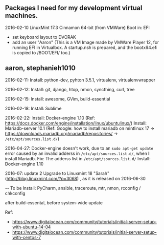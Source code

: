Packages I need for my development virtual machines.
----

2016-02-10
LinuxMint 17.3 Cinnamon 64-bit (from VMWare)
Boot in: EFI
+ set keyboard layout to DVORAK
+ add an user "Aaron"
(This is a VM Image made by VMWare Player 12, for running EFI in Virtualbox. A startup.nsh is prepared, and the bootx64.efi is copied to /BOOT/EFI/ too.)


aaron, stephanieh1010
--
2016-02-11:
Install: python-dev, pyhton 3.5.1, virtualenv, virtualenvwrapper

2016-02-12:
Install: git, django, htop, nmon, syncthing, curl, tree

2016-02-15:
Install: awesome, GVim, build-essential

2016-02-18:
Install: Sublime

2016-02-22:
Install: Docker-engine 1.10 (Ref: https://docs.docker.com/engine/installation/linux/ubuntulinux/)
Install: Mariadb-server 10.1 (Ref: Google: how to install mariadb on mintlinux 17 -> https://downloads.mariadb.org/mariadb/repositories/ ->  `/etc/apt/sources.list.d/`)

2016-04-27:
Docker-engine doesn't work, due to an `sudo apt-get update` error caused by an invalid adderss in `/etc/apt/sources.list.d/`, when I install Mariadb.
Fix: The adderss list in `/etc/apt/sources.list.d/`
Install: Docker-engine 1.10

2016-07: update 2
Upgrade to Linuxmint 18 "Sarah" (http://blog.linuxmint.com/?p=3068) , as it is released on 2016-06-30

--
To be Install:  PyCharm, ansible, traceroute, mtr, nmon, rcconfig / chkconfig

after build-essental, before system-wide update

Ref: 
* https://www.digitalocean.com/community/tutorials/initial-server-setup-with-ubuntu-14-04
* https://www.digitalocean.com/community/tutorials/initial-server-setup-with-centos-7
